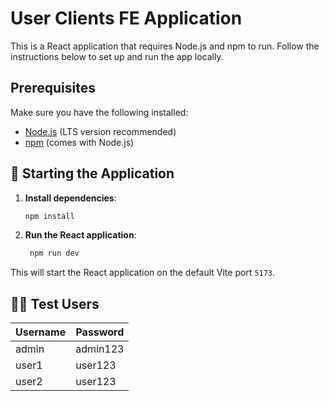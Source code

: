 # User Clients FE Application
This is a React application that requires Node.js and npm to run.
Follow the instructions below to set up and run the app locally.

## Prerequisites
Make sure you have the following installed:
- [Node.js](https://nodejs.org/) (LTS version recommended)
- [npm](https://www.npmjs.com/) (comes with Node.js)

## 🚀 Starting the Application
1. **Install dependencies**:
   ```bash
   npm install
   ```

2. **Run the React application**:
   ```bash
    npm run dev
   ```
This will start the React application on the default Vite port `5173`.

## 🧑‍💻 Test Users
| **Username** | **Password** |
| ------------ | ------------ |
| admin        | admin123     |
| user1        | user123      |
| user2        | user123      |